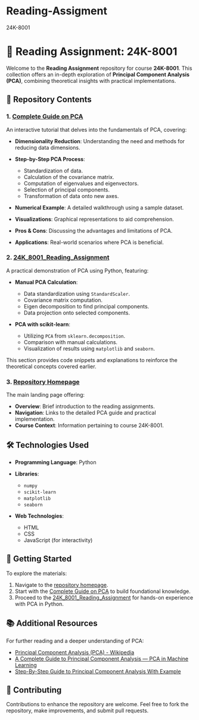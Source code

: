 # Reading-Assigment
24K-8001 

# 📘 Reading Assignment: 24K-8001

Welcome to the **Reading Assignment** repository for course **24K-8001**. This collection offers an in-depth exploration of **Principal Component Analysis (PCA)**, combining theoretical insights with practical implementations.

## 📂 Repository Contents

### 1. [Complete Guide on PCA](https://mnoumanhanif.github.io/Reading-Assigment/Complete%20Guide%20on%20PCA.html)

An interactive tutorial that delves into the fundamentals of PCA, covering:

* **Dimensionality Reduction**: Understanding the need and methods for reducing data dimensions.
* **Step-by-Step PCA Process**:

  * Standardization of data.
  * Calculation of the covariance matrix.
  * Computation of eigenvalues and eigenvectors.
  * Selection of principal components.
  * Transformation of data onto new axes.
* **Numerical Example**: A detailed walkthrough using a sample dataset.
* **Visualizations**: Graphical representations to aid comprehension.
* **Pros & Cons**: Discussing the advantages and limitations of PCA.
* **Applications**: Real-world scenarios where PCA is beneficial.

### 2. [24K\_8001\_Reading\_Assignment](https://mnoumanhanif.github.io/Reading-Assigment/24K_8001_Reading_Assignment.html)

A practical demonstration of PCA using Python, featuring:

* **Manual PCA Calculation**:

  * Data standardization using `StandardScaler`.
  * Covariance matrix computation.
  * Eigen decomposition to find principal components.
  * Data projection onto selected components.
* **PCA with scikit-learn**:

  * Utilizing `PCA` from `sklearn.decomposition`.
  * Comparison with manual calculations.
  * Visualization of results using `matplotlib` and `seaborn`.

This section provides code snippets and explanations to reinforce the theoretical concepts covered earlier.

### 3. [Repository Homepage](https://mnoumanhanif.github.io/Reading-Assigment/)

The main landing page offering:

* **Overview**: Brief introduction to the reading assignments.
* **Navigation**: Links to the detailed PCA guide and practical implementation.
* **Course Context**: Information pertaining to course 24K-8001.

## 🛠️ Technologies Used

* **Programming Language**: Python
* **Libraries**:

  * `numpy`
  * `scikit-learn`
  * `matplotlib`
  * `seaborn`
* **Web Technologies**:

  * HTML
  * CSS
  * JavaScript (for interactivity)

## 📌 Getting Started

To explore the materials:

1. Navigate to the [repository homepage](https://mnoumanhanif.github.io/Reading-Assigment/).
2. Start with the [Complete Guide on PCA](https://mnoumanhanif.github.io/Reading-Assigment/Complete%20Guide%20on%20PCA.html) to build foundational knowledge.
3. Proceed to the [24K\_8001\_Reading\_Assignment](https://mnoumanhanif.github.io/Reading-Assigment/24K_8001_Reading_Assignment.html) for hands-on experience with PCA in Python.

## 📚 Additional Resources

For further reading and a deeper understanding of PCA:

* [Principal Component Analysis (PCA) - Wikipedia](https://en.wikipedia.org/wiki/Principal_component_analysis)
* [A Complete Guide to Principal Component Analysis — PCA in Machine Learning](https://medium.com/towards-data-science/a-complete-guide-to-principal-component-analysis-pca-in-machine-learning-664f34fc3e5a)
* [Step-By-Step Guide to Principal Component Analysis With Example](https://www.turing.com/kb/guide-to-principal-component-analysis)

## 🤝 Contributing

Contributions to enhance the repository are welcome. Feel free to fork the repository, make improvements, and submit pull requests.
